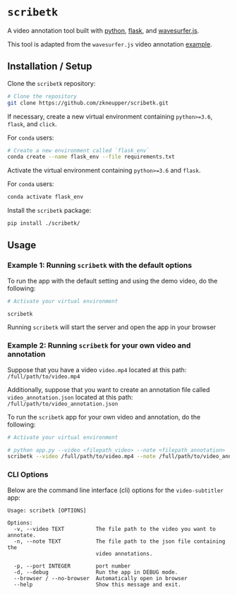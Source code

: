 # `scribetk`

A video annotation tool built with [python](https://www.python.org/), [flask](https://pypi.org/project/Flask/), and [wavesurfer.js](https://github.com/katspaugh/wavesurfer.js).

This tool is adapted from the `wavesurfer.js` video annotation [example](http://wavesurfer-js.org/example/video-annotation/index.html).




## Installation / Setup

Clone the `scribetk` repository:

```bash
# Clone the repository
git clone https://github.com/zkneupper/scribetk.git
```

If necessary, create a new virtual environment containing `python>=3.6`, `flask`, and `click`.

For `conda` users:

```bash
# Create a new environment called `flask_env`
conda create --name flask_env --file requirements.txt
```


Activate the virtual environment containing `python>=3.6` and `flask`.

For `conda` users:

```bash
conda activate flask_env
```


Install the `scribetk` package:

```bash
pip install ./scribetk/
```




## Usage


### Example 1: Running `scribetk` with the default options

To run the app with the default setting and using the demo video, do the following:

```bash
# Activate your virtual environment

scribetk
```

Running `scribetk` will start the server and open the app in your browser



### Example 2: Running `scribetk` for your own video and annotation

Suppose that you have a video `video.mp4` located at this path: `/full/path/to/video.mp4`

Additionally, suppose that you want to create an annotation file called `video_annotation.json` located at this path: `/full/path/to/video_annotation.json`


To run the `scribetk` app for your own video and annotation, do the following:

```bash
# Activate your virtual environment

# python app.py --video <filepath_video> --note <filepath_annotation>
scribetk --video /full/path/to/video.mp4 --note /full/path/to/video_annotation.json
```


### CLI Options

Below are the command line interface (cli) options for the `video-subtitler` app:

```
Usage: scribetk [OPTIONS]

Options:
  -v, --video TEXT          The file path to the video you want to annotate.
  -n, --note TEXT           The file path to the json file containing the
                            video annotations.

  -p, --port INTEGER        port number
  -d, --debug               Run the app in DEBUG mode.
  --browser / --no-browser  Automatically open in browser
  --help                    Show this message and exit.
```
